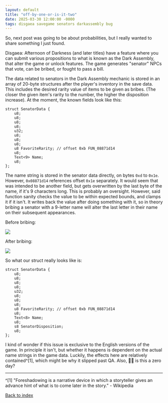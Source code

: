 ```yaml
---
layout: default
title: "off-by-one-or-is-it-two"
date: 2025-03-30 12:00:00 -0000
tags: disgaea savegame senators darkassembly bug
---
```


So, next post was going to be about probabilities, but I really wanted to share something I just found.

Disgaea: Afternoon of Darkness (and later titles) have a feature where you can submit various propositions to what is known as the Dark Assembly, that alter the game or unlock features. The game generates "senator" NPCs that vote, can be bribed, or fought to pass a bill.

The data related to senators in the Dark Assembly mechanic is stored in an array of 20-byte structures after the player's inventory in the save data. This includes the desired rarity value of items to be given as bribes. (The closer the given item's rarity to the number, the higher the disposition increase). At the moment, the known fields look like this:

```
struct SenatorData {
	u8;
	u8;
	u8;
	u8;
	u32;
	u8;
	u8;
	u8;
	u8 FavoriteRarity; // offset 0xb FUN_08871d14
	u8;
	Text<9> Name;
	u8;
};
```

The name string is stored in the senator data directly, on bytes `0xd` to `0x1e`. However, `0x08871d14` references offset `0x1e` separately. It would seem that was intended to be another field, but gets overwritten by the last byte of the name, if it's 9 characters long. This is probably an oversight. However, said function sanity checks the value to be within expected bounds, and clamps it if it isn't. It writes back the value after  doing something with it, so in theory bribing a senator with a 9-letter name will alter the last letter in their name on their subsequent appearances.

Before bribing:

![](/breaking-videogames/assets/bribing_senator.jpg)

After bribing:

![](/breaking-videogames/assets/post_bribe.jpg)

So what our struct really looks like is:

```
struct SenatorData {
	u8;
	u8;
	u8;
	u8;
	u32;
	u8;
	u8;
	u8;
	u8 FavoriteRarity; // offset 0xb FUN_08871d14
	u8;
	Text<8> Name;
	u8;
	s8 SenatorDisposition;
	u8;
};
```

I kind of wonder if this issue is exclusive to the English versions of the game. In principle it isn't, but whether it happens is dependent on the actual name strings in the game data. Luckily, the effects here are relatively contained^[1], which might be why it slipped past QA. Also, 🫴🦋 is this a zero day?

----

^[1] "Foreshadowing is a narrative device in which a storyteller gives an advance hint of what is to come later in the story." - Wikipedia

[Back to index](/breaking-videogames/)
